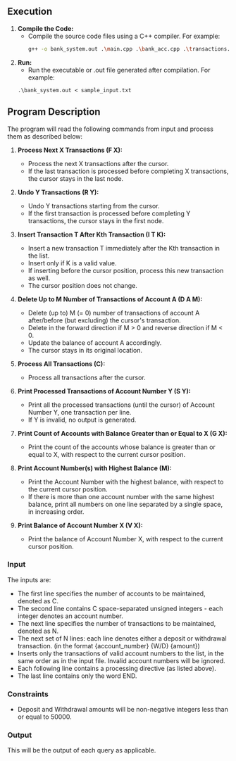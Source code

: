 ## Execution

1. **Compile the Code:**
   - Compile the source code files using a C++ compiler. For example:
     ```bash
     g++ -o bank_system.out .\main.cpp .\bank_acc.cpp .\transactions.cpp
     ```
2. **Run:**
    - Run the executable or .out file generated after compilation. For example:
    ```
    .\bank_system.out < sample_input.txt
    ```

## Program Description

The program will read the following commands from input and process them as described below:

1. **Process Next X Transactions (F X):**
   - Process the next X transactions after the cursor.
   - If the last transaction is processed before completing X transactions, the cursor stays in the last node.

2. **Undo Y Transactions (R Y):**
   - Undo Y transactions starting from the cursor.
   - If the first transaction is processed before completing Y transactions, the cursor stays in the first node.

3. **Insert Transaction T After Kth Transaction (I T K):**
   - Insert a new transaction T immediately after the Kth transaction in the list.
   - Insert only if K is a valid value.
   - If inserting before the cursor position, process this new transaction as well.
   - The cursor position does not change.

4. **Delete Up to M Number of Transactions of Account A (D A M):**
   - Delete (up to) M (= 0) number of transactions of account A after/before (but excluding) the cursor's transaction.
   - Delete in the forward direction if M > 0 and reverse direction if M < 0.
   - Update the balance of account A accordingly.
   - The cursor stays in its original location.

5. **Process All Transactions (C):**
   - Process all transactions after the cursor.

6. **Print Processed Transactions of Account Number Y (S Y):**
   - Print all the processed transactions (until the cursor) of Account Number Y, one transaction per line.
   - If Y is invalid, no output is generated.

7. **Print Count of Accounts with Balance Greater than or Equal to X (G X):**
   - Print the count of the accounts whose balance is greater than or equal to X, with respect to the current cursor position.

8. **Print Account Number(s) with Highest Balance (M):**
   - Print the Account Number with the highest balance, with respect to the current cursor position.
   - If there is more than one account number with the same highest balance, print all numbers on one line separated by a single space, in increasing order.

9. **Print Balance of Account Number X (V X):**
   - Print the balance of Account Number X, with respect to the current cursor position.

### Input
The inputs are:
- The first line specifies the number of accounts to be maintained, denoted as C.
- The second line contains C space-separated unsigned integers - each integer denotes an account number.
- The next line specifies the number of transactions to be maintained, denoted as N.
- The next set of N lines: each line denotes either a deposit or withdrawal transaction. (in the format {account_number} {W/D} {amount})
- Inserts only the transactions of valid account numbers to the list, in the same order as in the input file. Invalid account numbers will be ignored.
- Each following line contains a processing directive (as listed above).
- The last line contains only the word END.

### Constraints
- Deposit and Withdrawal amounts will be non-negative integers less than or equal to 50000.

### Output
This will be the output of each query as applicable.